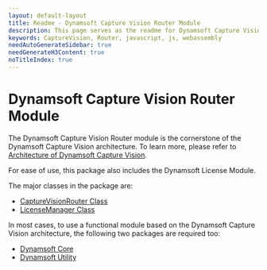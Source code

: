 ```yaml
---
layout: default-layout
title: Readme - Dynamsoft Capture Vision Router Module
description: This page serves as the readme for Dynamsoft Capture Vision Router Module.
keywords: CaptureVision, Router, javascript, js, webassembly
needAutoGenerateSidebar: true
needGenerateH3Content: true
noTitleIndex: true
---
```


# Dynamsoft Capture Vision Router Module

The Dynamsoft Capture Vision Router module is the cornerstone of the Dynamsoft Capture Vision architecture. To learn more, please refer to [Architecture of Dynamsoft Capture Vision](https://www.dynamsoft.com/capture-vision/docs/core/architecture/#capture-vision-router).

For ease of use, this package also includes the Dynamsoft License Module.

The major classes in the package are:

- [CaptureVisionRouter Class](https://www.dynamsoft.com/capture-vision/docs/web/programming/javascript/api-reference/capture-vision-router/capture-vision-router-module.html#capturevisionrouter-class)
- [LicenseManager Class](https://www.dynamsoft.com/capture-vision/docs/web/programming/javascript/api-reference/license/license-manager.html)

In most cases, to use a functional module based on the Dynamsoft Capture Vision architecture, the following two packages are required too:

- [Dynamsoft Core](https://www.npmjs.com/package/dynamsoft-core)
- [Dynamsoft Utility](https://www.npmjs.com/package/dynamsoft-utility)

